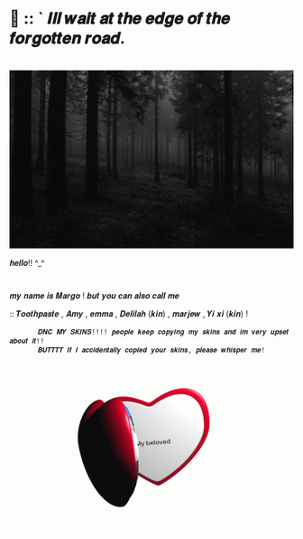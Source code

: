 

#                🔬  ::  ` 𝑰𝒍𝒍 𝒘𝒂𝒊𝒕 𝒂𝒕 𝒕𝒉𝒆 𝒆𝒅𝒈𝒆 𝒐𝒇 𝒕𝒉𝒆 𝒇𝒐𝒓𝒈𝒐𝒕𝒕𝒆𝒏 𝒓𝒐𝒂𝒅. 

#


  ![image alt](https://github.com/LocalScientist/LocalScientist/blob/e862cc621cba9234b2ee4539f6882a1e7d1f505f/24751672d52cac6703a1171d41ee9ad4.jpg) 




𝒉𝒆𝒍𝒍𝒐!! ^_^

#

  𝒎𝒚 𝒏𝒂𝒎𝒆 𝒊𝒔 𝑴𝒂𝒓𝒈𝒐 ! 𝒃𝒖𝒕 𝒚𝒐𝒖 𝒄𝒂𝒏 𝒂𝒍𝒔𝒐 𝒄𝒂𝒍𝒍 𝒎𝒆

  :: 𝑻𝒐𝒐𝒕𝒉𝒑𝒂𝒔𝒕𝒆 , 𝑨𝒎𝒚 , 𝒆𝒎𝒎𝒂 , 𝑫𝒆𝒍𝒊𝒍𝒂𝒉 (𝒌𝒊𝒏) , 𝒎𝒂𝒓𝒋𝒆𝒘 , 𝒀𝒊 𝒙𝒊 (𝒌𝒊𝒏) !

  


           𝑫𝑵𝑪 𝑴𝒀 𝑺𝑲𝑰𝑵𝑺!!!! 𝒑𝒆𝒐𝒑𝒍𝒆 𝒌𝒆𝒆𝒑 𝒄𝒐𝒑𝒚𝒊𝒏𝒈 𝒎𝒚 𝒔𝒌𝒊𝒏𝒔 𝒂𝒏𝒅 𝒊𝒎 𝒗𝒆𝒓𝒚 𝒖𝒑𝒔𝒆𝒕 𝒂𝒃𝒐𝒖𝒕 𝒊𝒕!! 
           𝑩𝑼𝑻𝑻𝑻𝑻 𝑰𝒇 𝑰 𝒂𝒄𝒄𝒊𝒅𝒆𝒏𝒕𝒂𝒍𝒍𝒚 𝒄𝒐𝒑𝒊𝒆𝒅 𝒚𝒐𝒖𝒓 𝒔𝒌𝒊𝒏𝒔, 𝒑𝒍𝒆𝒂𝒔𝒆 𝒘𝒉𝒊𝒔𝒑𝒆𝒓 𝒎𝒆! 



     
![image alt](https://github.com/LocalScientist/LocalScientist/blob/fc0bf744b68a42b883010f3280be7c992293f9d6/heart-locket.gif) 
